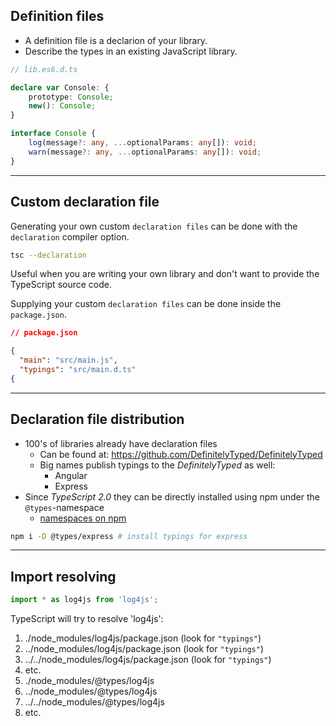## Definition files

- A definition file is a declarion of your library.
- Describe the types in an existing JavaScript library.

```typescript
// lib.es6.d.ts

declare var Console: {
    prototype: Console;
    new(): Console;
}

interface Console {
    log(message?: any, ...optionalParams: any[]): void;
    warn(message?: any, ...optionalParams: any[]): void;
}
```

---

## Custom declaration file

Generating your own custom `declaration files` can be done with the `declaration` compiler option.

<!-- .element class="fragment" data-fragment-index="0" -->
```bash
tsc --declaration
```
<!-- .element class="fragment" data-fragment-index="0" -->


Useful when you are writing your own library and don't want to provide the TypeScript source code.

<!-- .element class="fragment" data-fragment-index="1" -->

Supplying your custom `declaration files` can be done inside the `package.json`.

<!-- .element class="fragment" data-fragment-index="2" -->

```json
// package.json

{
  "main": "src/main.js",
  "typings": "src/main.d.ts"
{
```
<!-- .element class="fragment" data-fragment-index="2" -->

---

## Declaration file distribution

- 100's of libraries already have declaration files
    - Can be found at: https://github.com/DefinitelyTyped/DefinitelyTyped
    - Big names publish typings to the *DefinitelyTyped* as well:
        - Angular
        - Express
- Since *TypeScript 2.0* they can be directly installed using npm under the `@types`-namespace
    - [namespaces on npm](http://blog.npmjs.org/post/116936804365/solving-npms-hard-problem-naming-packages) <!-- .element target="_blank" -->

```bash
npm i -D @types/express # install typings for express
```


---

## Import resolving

```typescript
import * as log4js from 'log4js';
```

TypeScript will try to resolve 'log4js':
1. ./node_modules/log4js/package.json&nbsp;(look&nbsp;for&nbsp;`"typings"`)
1. ../node_modules/log4js/package.json&nbsp;(look&nbsp;for&nbsp;`"typings"`)
1. ../../node_modules/log4js/package.json&nbsp;(look&nbsp;for&nbsp;`"typings"`)
1. etc.
1. ./node_modules/@types/log4js
1. ../node_modules/@types/log4js
1. ../../node_modules/@types/log4js
1. etc.
